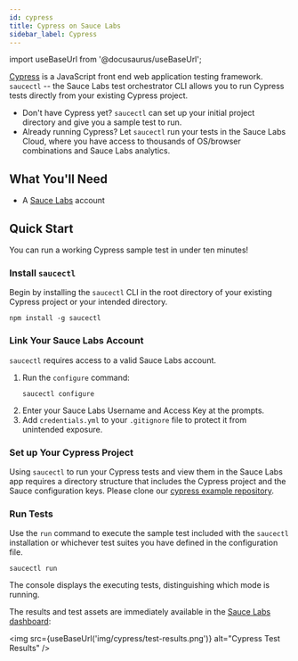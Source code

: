 ```yaml
---
id: cypress
title: Cypress on Sauce Labs
sidebar_label: Cypress
---
```


import useBaseUrl from '@docusaurus/useBaseUrl';

[Cypress](https://docs.cypress.io/guides/overview/why-cypress.html) is a JavaScript front end web application testing framework. `saucectl` -- the Sauce Labs test orchestrator CLI allows you to run Cypress tests directly from your existing Cypress project.

* Don't have Cypress yet? `saucectl` can set up your initial project directory and give you a sample test to run.
* Already running Cypress? Let `saucectl` run your tests in the Sauce Labs Cloud, where you have access to thousands of OS/browser combinations and Sauce Labs analytics.  

## What You'll Need

* A [Sauce Labs](https://app.saucelabs.com/) account


## Quick Start

You can run a working Cypress sample test in under ten minutes!

### Install `saucectl`

Begin by installing the `saucectl` CLI in the root directory of your existing Cypress project or your intended directory.

```
npm install -g saucectl
```

### Link Your Sauce Labs Account

`saucectl` requires access to a valid Sauce Labs account.

1. Run the `configure` command:     
    ```
    saucectl configure
    ```
1. Enter your Sauce Labs Username and Access Key at the prompts.
1. Add `credentials.yml` to your `.gitignore` file to protect it from unintended exposure.

### Set up Your Cypress Project

Using `saucectl` to run your Cypress tests and view them in the Sauce Labs app requires a directory structure that includes the Cypress project and the Sauce configuration keys. Please clone our [cypress example repository](https://github.com/saucelabs/saucectl-cypress-example).

### Run Tests

Use the `run` command to execute the sample test included with the `saucectl` installation or whichever test suites you have defined in the configuration file.

```
saucectl run
```

The console displays the executing tests, distinguishing which mode is running.

The results and test assets are immediately available in the [Sauce Labs dashboard](https://app.saucelabs.com/dashboard/tests/vdc):

   <img src={useBaseUrl('img/cypress/test-results.png')} alt="Cypress Test Results" />

